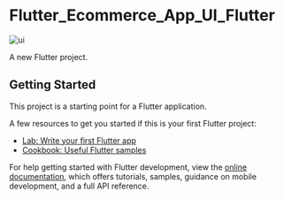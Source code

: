 # Flutter_Ecommerce_App_UI_Flutter
![ui](https://github.com/ahmedmohamedSE/MyEcommerce_App_UI_Flutter/assets/150426333/a6b1dc68-28dc-4108-97a7-af444ac25758)


A new Flutter project.

## Getting Started

This project is a starting point for a Flutter application.

A few resources to get you started if this is your first Flutter project:

- [Lab: Write your first Flutter app](https://docs.flutter.dev/get-started/codelab)
- [Cookbook: Useful Flutter samples](https://docs.flutter.dev/cookbook)

For help getting started with Flutter development, view the
[online documentation](https://docs.flutter.dev/), which offers tutorials,
samples, guidance on mobile development, and a full API reference.
